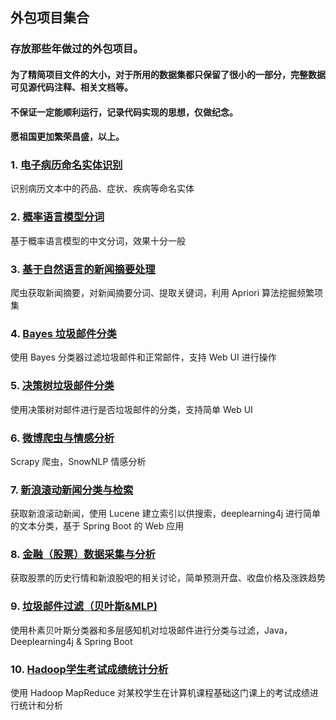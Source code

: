 ## 外包项目集合

### 存放那些年做过的外包项目。

#### 为了精简项目文件的大小，对于所用的数据集都只保留了很小的一部分，完整数据可见源代码注释、相关文档等。
#### 不保证一定能顺利运行，记录代码实现的思想，仅做纪念。
#### 愿祖国更加繁荣昌盛，以上。

### 1. [电子病历命名实体识别](./DianZiBingLiNER)
识别病历文本中的药品、症状、疾病等命名实体

### 2. [概率语言模型分词](./PLMSegment)
基于概率语言模型的中文分词，效果十分一般

### 3. [基于自然语言的新闻摘要处理](./NewsAbstractAnalysis)
爬虫获取新闻摘要，对新闻摘要分词、提取关键词，利用 Apriori 算法挖掘频繁项集

### 4. [Bayes 垃圾邮件分类](./SpamBayesWeb)
使用 Bayes 分类器过滤垃圾邮件和正常邮件，支持 Web UI 进行操作

### 5. [决策树垃圾邮件分类](./SpamDT)

使用决策树对邮件进行是否垃圾邮件的分类，支持简单 Web UI

### 6. [微博爬虫与情感分析](./WeiboSentiment)
Scrapy 爬虫，SnowNLP 情感分析

### 7. [新浪滚动新闻分类与检索](./SinaNewsSearchAnalysis)

获取新浪滚动新闻，使用 Lucene 建立索引以供搜索，deeplearning4j 进行简单的文本分类，基于 Spring Boot 的 Web 应用

### 8. [金融（股票）数据采集与分析](./FinanceStockAnalysis)

获取股票的历史行情和新浪股吧的相关讨论，简单预测开盘、收盘价格及涨跌趋势

### 9. [垃圾邮件过滤（贝叶斯&MLP)](./SpamBayesMLP)

使用朴素贝叶斯分类器和多层感知机对垃圾邮件进行分类与过滤，Java，Deeplearning4j & Spring Boot

### 10. [Hadoop学生考试成绩统计分析](./HadoopGrades)

使用 Hadoop MapReduce 对某校学生在计算机课程基础这门课上的考试成绩进行统计和分析

